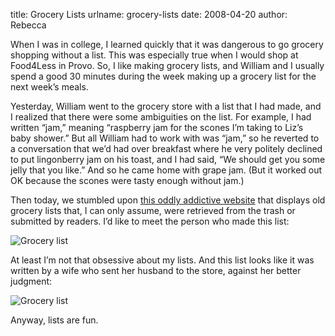 title: Grocery Lists
urlname: grocery-lists
date: 2008-04-20
author: Rebecca

When I was in college, I learned quickly that it was dangerous to go grocery
shopping without a list. This was especially true when I would shop at Food4Less
in Provo. So, I like making grocery lists, and William and I usually spend a
good 30 minutes during the week making up a grocery list for the next
week&#x02bc;s meals.

Yesterday, William went to the grocery store with a list that I had made, and I
realized that there were some ambiguities on the list. For example, I had
written &ldquo;jam,&rdquo; meaning &ldquo;raspberry jam for the scones
I&#x02bc;m taking to Liz&#x02bc;s baby shower.&rdquo; But all William had to
work with was &ldquo;jam,&rdquo; so he reverted to a conversation that
we&#x02bc;d had over breakfast where he very politely declined to put
lingonberry jam on his toast, and I had said, &ldquo;We should get you some
jelly that you like.&rdquo; And so he came home with grape jam. (But it worked
out OK because the scones were tasty enough without jam.)

Then today, we stumbled upon [this oddly addictive website][a] that displays old
grocery lists that, I can only assume, were retrieved from the trash or
submitted by readers. I&#x02bc;d like to meet the person who made this list:

<img src="{static}/images/2008-04-20-grocery-list-01.jpg" alt="Grocery list" class="img-fluid">

At least I&#x02bc;m not that obsessive about my lists. And this list looks like
it was written by a wife who sent her husband to the store, against her better
judgment:

<img src="{static}/images/2008-04-20-grocery-list-02.jpg" alt="Grocery list" class="img-fluid">

Anyway, lists are fun.

[a]: http://www.grocerylists.org/
